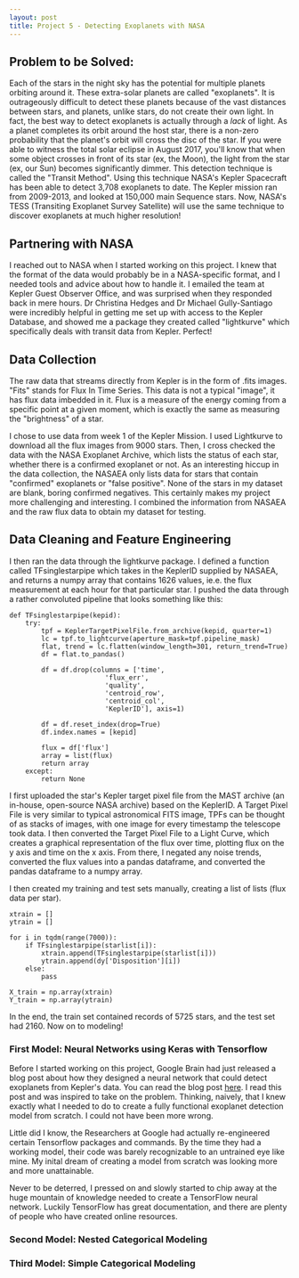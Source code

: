 ```yaml
---
layout: post
title: Project 5 - Detecting Exoplanets with NASA
---
```


## Problem to be Solved:
Each of the stars in the night sky has the potential for multiple planets orbiting around it. These extra-solar planets are called "exoplanets". It is outrageously difficult to detect these planets because of the vast distances between stars, and planets, unlike stars, do not create their own light. In fact, the best way to detect exoplanets is actually through a *lack* of light. As a planet completes its orbit around the host star, there is a non-zero probability that the planet's orbit will cross the disc of the star. If you were able to witness the total solar eclipse in August 2017, you'll know that when some object crosses in front of its star (ex, the Moon), the light from the star (ex, our Sun) becomes significantly dimmer. This detection technique is called the "Transit Method". Using this technique NASA's Kepler Spacecraft has been able to detect 3,708 exoplanets to date. The Kepler mission ran from 2009-2013, and looked at 150,000 main Sequence stars. Now, NASA's TESS (Transiting Exoplanet Survey Satellite) will use the same technique to discover exoplanets at much higher resolution!

## Partnering with NASA
I reached out to NASA when I started working on this project. I knew that the format of the data would probably be in a NASA-specific format, and I needed tools and advice about how to handle it. I emailed the team at Kepler Guest Observer Office, and was surprised when they responded back in mere hours. Dr Christina Hedges and Dr Michael Gully-Santiago were incredibly helpful in getting me set up with access to the Kepler Database, and showed me a package they created called "lightkurve" which specifically deals with transit data from Kepler. Perfect! 

## Data Collection
The raw data that streams directly from Kepler is in the form of .fits images. "Fits" stands for Flux In Time Series. This data is not a typical "image", it has flux data imbedded in it. Flux is a measure of the energy coming from a specific point at a given moment, which is exactly the same as measuring the "brightness" of a star. 

I chose to use data from week 1 of the Kepler Mission. I used Lightkurve to download all the flux images from 9000 stars. Then, I cross checked the data with the NASA Exoplanet Archive, which lists the status of each star, whether there is a confirmed exoplanet or not. As an interesting hiccup in the data collection, the NASAEA only lists data for stars that contain "confirmed" exoplanets or "false positive". None of the stars in my dataset are blank, boring confirmed negatives. This certainly makes my project more challenging and interesting. I combined the information from NASAEA and the raw flux data to obtain my dataset for testing.  

## Data Cleaning and Feature Engineering
I then ran the data through the lightkurve package. I defined a function called TFsinglestarpipe which takes in the KeplerID supplied by NASAEA, and returns a numpy array that contains 1626 values, ie.e. the flux measurement at each hour for that particular star. I pushed the data through a rather convoluted pipeline that looks something like this:
```
def TFsinglestarpipe(kepid):
    try:
        tpf = KeplerTargetPixelFile.from_archive(kepid, quarter=1)  
        lc = tpf.to_lightcurve(aperture_mask=tpf.pipeline_mask)
        flat, trend = lc.flatten(window_length=301, return_trend=True)
        df = flat.to_pandas()
    
        df = df.drop(columns = ['time', 
                        'flux_err', 
                        'quality', 
                        'centroid_row', 
                        'centroid_col',
                        'KeplerID'], axis=1)
    
        df = df.reset_index(drop=True)
        df.index.names = [kepid]
    
        flux = df['flux']
        array = list(flux)
        return array
    except:
        return None
```
I first uploaded the star's Kepler target pixel file from the MAST archive (an in-house, open-source NASA archive) based on the KeplerID. A Target Pixel File is very similar to typical astronomical FITS image, TPFs can be thought of as stacks of images, with one image for every timestamp the telescope took data. I then converted the Target Pixel File to a Light Curve, which creates a graphical representation of the flux over time, plotting flux on the y axis and time on the x axis. From there, I negated any noise trends, converted the flux values into a pandas dataframe, and converted the pandas dataframe to a numpy array.  

I then created my training and test sets manually, creating a list of lists (flux data per star).
```
xtrain = []
ytrain = []

for i in tqdm(range(7000)):
    if TFsinglestarpipe(starlist[i]):
        xtrain.append(TFsinglestarpipe(starlist[i]))
        ytrain.append(dy['Disposition'][i])
    else:
        pass

X_train = np.array(xtrain)
Y_train = np.array(ytrain)
```
In the end, the train set contained records of 5725 stars, and the test set had 2160.
Now on to modeling!

### First Model: Neural Networks using Keras with Tensorflow
Before I started working on this project, Google Brain had just released a blog post about how they designed a neural network that could detect exoplanets from Kepler's data. You can read the blog post [here](https://research.googleblog.com/2018/03/open-sourcing-hunt-for-exoplanets.html). I read this post and was inspired to take on the problem. Thinking, naively, that I knew exactly what I needed to do to create a fully functional exoplanet detection model from scratch. I could not have been more wrong.

Little did I know, the Researchers at Google had actually re-engineered certain Tensorflow packages and commands. By the time they had a working model, their code was barely recognizable to an untrained eye like mine. My inital dream of creating a model from scratch was looking more and more unattainable. 

Never to be deterred, I pressed on and slowly started to chip away at the huge mountain of knowledge needed to create a TensorFlow neural network. Luckily TensorFlow has great documentation, and there are plenty of people who have created online resources. 

### Second Model: Nested Categorical Modeling

### Third Model: Simple Categorical Modeling
